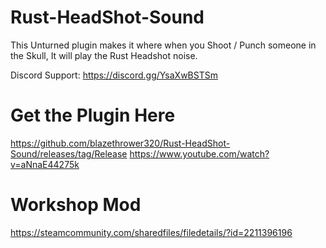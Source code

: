 # Rust-HeadShot-Sound

This Unturned plugin makes it where when you Shoot / Punch someone in the Skull, It will play the Rust Headshot noise.

Discord Support: https://discord.gg/YsaXwBSTSm

# Get the Plugin Here
https://github.com/blazethrower320/Rust-HeadShot-Sound/releases/tag/Release
https://www.youtube.com/watch?v=aNnaE44275k

# Workshop Mod
https://steamcommunity.com/sharedfiles/filedetails/?id=2211396196
